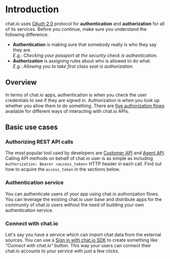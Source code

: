 # Introduction

chat.io uses [OAuth 2.0](https://oauth.net/2/) protocol for **authentication** and **authorization** for all of its services. Before you continue, make sure you understand the following difference:

* **Authentication** is making sure that somebody really is who they say they are. <br/>_E.g.: Checking your passport at the security check is authentication._
* **Authorization** is assigning rules about who is allowed to do what. <br/>_E.g.: Allowing you to take first class seat is authorization._

## Overview

In terms of chat.io apps, authentication is when you check the user credentials to see if they are signed in. Authorization is when you look up whether you allow them to do something. There are [five authorization flows](#authorization-flows) available for different ways of interacting with chat.io APIs. 

## Basic use cases

### Authorizing REST API calls

The most popular tool used by developers are [Customer API](./customer-api) and [Agent API](./agent-api). Calling API methods on behalf of chat.io user is as simple as including `Authorization: Bearer <access_token>` HTTP header in each call. Find out how to acquire the `access_token` in the sections below.

### Authentication service

You can authenticate users of your app using chat.io authorization flows. You can leverage the existing chat.io user base and distribute apps for the community of chat.io users without the need of building your own authentication service.

### Connect with chat.io

Let's say you have a service which can import chat data from the external sources. You can use a [Sign in with chat.io SDK](#sign-in-with-chatio) to create something like _"Connect with chat.io"_ button. This way your users can connect their chat.io accounts to your service with just a few clicks.